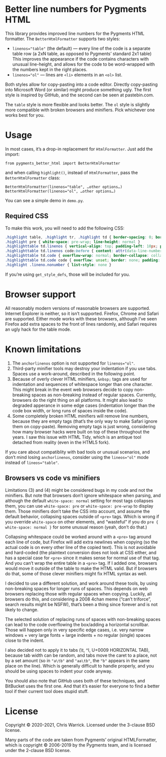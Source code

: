 Better line numbers for Pygments HTML
=====================================

This library provides improved line numbers for the Pygments HTML formatter. The `BetterHtmlFormatter` supports two styles:

* `linenos="table"` (the default) — every line of the code is a separate table row (a 2xN table, as opposed to Pygments’ standard 2x1 table) This improves the appearance if the code contains characters with unusual line-height, and allows for the code to be word-wrapped with the numbers kept in the right places.
* `linenos="ol"` — lines are `<li>` elements in an `<ol>` list.

Both styles allow for copy-pasting into a code editor. Directly copy-pasting into Microsoft Word (or similar) might produce something ugly. The first style is inspired by GitHub, and the second can be seen at pastebin.com.

The `table` style is more flexible and looks better. The `ol` style is slightly more compatible with broken browsers and minifiers. Pick whichever one works best for you.

Usage
=====

In most cases, it’s a drop-in replacement for `HtmlFormatter`. Just add the import:

    from pygments_better_html import BetterHtmlFormatter

and when calling `highlight()`, instead of `HtmlFormatter`, pass the `BetterHtmlFormatter` class:

    BetterHtmlFormatter(linenos="table", …other options…)
    BetterHtmlFormatter(linenos="ol", …other options…)

You can see a simple demo in `demo.py`.

Required CSS
------------

To make this work, you will need to add the following CSS:

```css
.highlight table, .highlight tr, .highlight td { border-spacing: 0; border-collapse: separate; padding: 0 }
.highlight pre { white-space: pre-wrap; line-height: normal }
.highlighttable td.linenos { vertical-align: top; padding-left: 10px; padding-right: 10px; user-select: none; -webkit-user-select: none }
.highlighttable td.linenos code:before { content: attr(data-line-number) }
.highlighttable td.code { overflow-wrap: normal; border-collapse: collapse }
.highlighttable td.code code { overflow: unset; border: none; padding: 0; margin: 0; white-space: pre-wrap; line-height: unset; background: none }
.highlight .lineno.nonumber { list-style: none }
```

If you’re using ``get_style_defs``, those will be included for you.

Browser support
===============

All reasonably modern versions of reasonable browsers are supported. Internet Explorer is neither, so it isn’t supported. Firefox, Chrome and Safari are supported. Either mode works with these browsers, although I’ve seen Firefox add extra spaces to the front of lines randomly, and Safari requires an ugly hack for the table mode.

Known limitations
=================

1. The `anchorlinenos` option is not supported for `linenos="ol"`.
2. Third-party minifier tools may destroy your indentation if you use tabs. Spaces use a work-around, described in the following point.
3. Because of overly clever HTML minifiers, `&nbsp;` tags are used for indentation and sequences of whitespace longer than one character. This might break in the event web browsers decide to copy non-breaking spaces as non-breaking instead of regular spaces. Currently, browsers do the right thing on all platforms. It might also lead to degraded apperance in some edge cases (indentation longer than the code box width, or long runs of spaces inside the code).
4. Some completely broken HTML minifiers will remove line numbers, because they are empty tags (that’s the only way to make Safari ignore them on copy-paste). Removing empty tags is just wrong, considering how many browser hacks were built on top of these throughout the years. I saw this issue with HTML Tidy, which is an antique tool detached from reality (even in the HTML5 fork).

If you care about compatiblity with bad tools or unusual scenarios, and don’t mind losing `anchorlinenos`, consider using the `lineos="ol"` mode instead of `lineos="table"`.

Browsers vs code vs minifiers
-----------------------------

Limitations (3) and (4) might be considered bugs in my code and not the minifiers. But note that browsers don’t ignore whitespace when parsing, and although the default `white-space: normal` setting for most tags collapses them, you can use `white-space: pre` or `white-space: pre-wrap` to display them. Those minifiers don’t take the CSS into account, and assume the default behavior, collapsing spaces outside of `<pre>` tags. Which is wrong if you override `white-space` on other elements, and “wasteful” if you do `pre { white-space: normal }` for some unusual reason (yeah, don’t do that.)

Collapsing whitespace could be worked around with a `<pre>` tag around each line of code, but Firefox will add extra newlines when copying (so the actual code is on every other line of the copied text). This is not avoidable and hard-coded (the plaintext conversion does not look at CSS either, and has a special case for `<pre>` since it makes sense for normal use of that tag. And you can’t wrap the entire table in a `<pre>` tag. If I added one, browsers would move it outside of the table to make the HTML valid. But if browsers do that, some of those clever minifiers might fix HTML syntax as well.

I decided to use a different solution, and work around these tools, by using non-breaking spaces for longer runs of spaces. This depends on web browsers replacing those with regular spaces when copying. Luckily, all browsers do this, and considering a 2008 4chan meme (“can’t triforce”, search results might be NSFW), that’s been a thing since forever and is not likely to change.

The selected solution of replacing runs of spaces with non-breaking spaces can lead to the code overflowing the box/adding a horizontal scrollbar. Those will happen only in very specific edge cases, i.e. very narrow windows + very large fonts + large indents + no regular (single) spaces close to the indent.

I also decided not to apply it to tabs (\t, ^I, U+0009 HORIZONTAL TAB), because tab width can be random, and tabs move the caret to a place, not by a set amount (so in `"a\tb"` and `"aa\tb"`, the `"b"` appears in the same place on the line). Which is generally difficult to handle properly, and you should be using spaces to indent your code anyway.

You should also note that GitHub uses both of these techniques, and BitBucket uses the first one. And that it’s easier for everyone to find a better tool if their current tool does stupid stuff.

License
=======

Copyright © 2020-2021, Chris Warrick. Licensed under the 3-clause BSD license.

Many parts of the code are taken from Pygments’ original HTMLFormatter, which is copyright © 2006-2019 by the Pygments team, and is licensed under the 2-clause BSD license.
